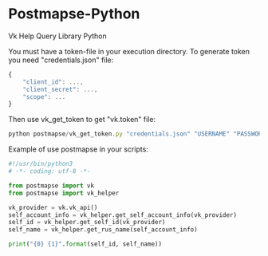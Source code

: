 # Postmapse-Python
Vk Help Query Library Python

You must have a token-file in your execution directory.
To generate token you need "credentials.json" file:

```javascript
{
	"client_id": ...,
	"client_secret": ...,
	"scope": ...
}
```

Then use vk_get_token to get "vk.token" file:

```javascript
python postmapse/vk_get_token.py "credentials.json" "USERNAME" "PASSWORD"
```

Example of use postmapse in your scripts:

```python
#!/usr/bin/python3
# -*- coding: utf-8 -*-

from postmapse import vk
from postmapse import vk_helper

vk_provider = vk.vk_api()
self_account_info = vk_helper.get_self_account_info(vk_provider)
self_id = vk_helper.get_self_id(vk_provider)
self_name = vk_helper.get_rus_name(self_account_info)

print("{0} {1}".format(self_id, self_name))
```
